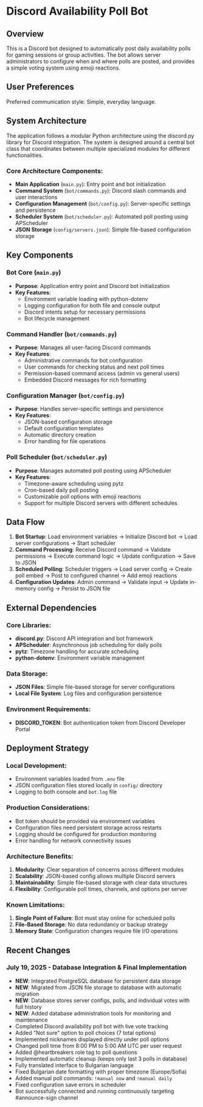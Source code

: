 # Discord Availability Poll Bot

## Overview

This is a Discord bot designed to automatically post daily availability polls for gaming sessions or group activities. The bot allows server administrators to configure when and where polls are posted, and provides a simple voting system using emoji reactions.

## User Preferences

Preferred communication style: Simple, everyday language.

## System Architecture

The application follows a modular Python architecture using the discord.py library for Discord integration. The system is designed around a central bot class that coordinates between multiple specialized modules for different functionalities.

### Core Architecture Components:
- **Main Application** (`main.py`): Entry point and bot initialization
- **Command System** (`bot/commands.py`): Discord slash commands and user interactions
- **Configuration Management** (`bot/config.py`): Server-specific settings and persistence
- **Scheduler System** (`bot/scheduler.py`): Automated poll posting using APScheduler
- **JSON Storage** (`config/servers.json`): Simple file-based configuration storage

## Key Components

### Bot Core (`main.py`)
- **Purpose**: Application entry point and Discord bot initialization
- **Key Features**: 
  - Environment variable loading with python-dotenv
  - Logging configuration for both file and console output
  - Discord intents setup for necessary permissions
  - Bot lifecycle management

### Command Handler (`bot/commands.py`)
- **Purpose**: Manages all user-facing Discord commands
- **Key Features**:
  - Administrative commands for bot configuration
  - User commands for checking status and next poll times
  - Permission-based command access (admin vs general users)
  - Embedded Discord messages for rich formatting

### Configuration Manager (`bot/config.py`)
- **Purpose**: Handles server-specific settings and persistence
- **Key Features**:
  - JSON-based configuration storage
  - Default configuration templates
  - Automatic directory creation
  - Error handling for file operations

### Poll Scheduler (`bot/scheduler.py`)
- **Purpose**: Manages automated poll posting using APScheduler
- **Key Features**:
  - Timezone-aware scheduling using pytz
  - Cron-based daily poll posting
  - Customizable poll options with emoji reactions
  - Support for multiple Discord servers with different schedules

## Data Flow

1. **Bot Startup**: Load environment variables → Initialize Discord bot → Load server configurations → Start scheduler
2. **Command Processing**: Receive Discord command → Validate permissions → Execute command logic → Update configuration → Save to JSON
3. **Scheduled Polling**: Scheduler triggers → Load server config → Create poll embed → Post to configured channel → Add emoji reactions
4. **Configuration Updates**: Admin command → Validate input → Update in-memory config → Persist to JSON file

## External Dependencies

### Core Libraries:
- **discord.py**: Discord API integration and bot framework
- **APScheduler**: Asynchronous job scheduling for daily polls
- **pytz**: Timezone handling for accurate scheduling
- **python-dotenv**: Environment variable management

### Data Storage:
- **JSON Files**: Simple file-based storage for server configurations
- **Local File System**: Log files and configuration persistence

### Environment Requirements:
- **DISCORD_TOKEN**: Bot authentication token from Discord Developer Portal

## Deployment Strategy

### Local Development:
- Environment variables loaded from `.env` file
- JSON configuration files stored locally in `config/` directory
- Logging to both console and `bot.log` file

### Production Considerations:
- Bot token should be provided via environment variables
- Configuration files need persistent storage across restarts
- Logging should be configured for production monitoring
- Error handling for network connectivity issues

### Architecture Benefits:
1. **Modularity**: Clear separation of concerns across different modules
2. **Scalability**: JSON-based config allows multiple Discord servers
3. **Maintainability**: Simple file-based storage with clear data structures
4. **Flexibility**: Configurable poll times, channels, and options per server

### Known Limitations:
1. **Single Point of Failure**: Bot must stay online for scheduled polls
2. **File-Based Storage**: No data redundancy or backup strategy
3. **Memory State**: Configuration changes require file I/O operations

## Recent Changes

### July 19, 2025 - Database Integration & Final Implementation
- **NEW**: Integrated PostgreSQL database for persistent data storage
- **NEW**: Migrated from JSON file storage to database with automatic migration
- **NEW**: Database stores server configs, polls, and individual votes with full history
- **NEW**: Added database administration tools for monitoring and maintenance
- Completed Discord availability poll bot with live vote tracking
- Added "Not sure" option to poll choices (7 total options)
- Implemented nicknames displayed directly under poll options
- Changed poll time from 8:00 PM to 5:00 AM UTC per user request
- Added @heartbreakers role tag to poll questions
- Implemented automatic cleanup (keeps only last 3 polls in database)
- Fully translated interface to Bulgarian language
- Fixed Bulgarian date formatting with proper timezone (Europe/Sofia)
- Added manual poll commands: `!manual now` and `!manual daily`
- Fixed configuration save errors in scheduler
- Bot successfully connected and running continuously targeting #announce-sign channel